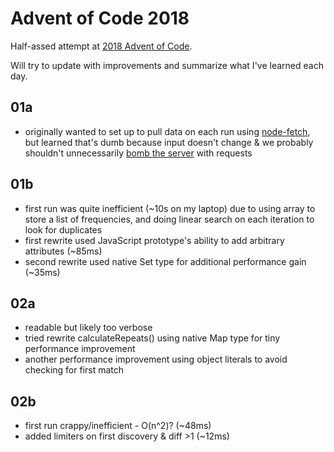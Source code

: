 # Advent of Code 2018

Half-assed attempt at [2018 Advent of Code](https://adventofcode.com/2018).

Will try to update with improvements and summarize what I've learned each day.

## 01a

- originally wanted to set up to pull data on each run using [node-fetch](https://github.com/bitinn/node-fetch), but learned that's dumb because input doesn't change & we probably shouldn't unnecessarily [bomb the server](https://www.reddit.com/r/adventofcode/comments/3v64sb/aoc_is_fragile_please_be_gentle/) with requests

## 01b

- first run was quite inefficient (~10s on my laptop) due to using array to store a list of frequencies, and doing linear search on each iteration to look for duplicates
- first rewrite used JavaScript prototype's ability to add arbitrary attributes (~85ms)
- second rewrite used native Set type for additional performance gain (~35ms)

## 02a

- readable but likely too verbose
- tried rewrite calculateRepeats() using native Map type for tiny performance improvement
- another performance improvement using object literals to avoid checking for first match

## 02b
- first run crappy/inefficient - O(n^2)? (~48ms)
- added limiters on first discovery & diff >1 (~12ms)
